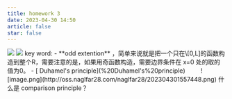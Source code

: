 ```yaml
---
title: homework 3
date: 2023-04-30 14:50
article: false
star: false
---
```


<img src="http://oss.naglfar28.com/naglfar28/202304301448053.png"/>
<img src="http://oss.naglfar28.com/naglfar28/202304301449643.png"/>
key word:
- **odd extention** ，简单来说就是把一个只在\[0,L]的函数构造到整个R，需要注意的是，如果用奇函数构造，需要边界条件在 x=0 处的取的值为0。
- [ Duhamel's principle](%20Duhamel's%20principle)　
　
![image.png](http://oss.naglfar28.com/naglfar28/202304301557448.png)
什么是 comparison principle？
